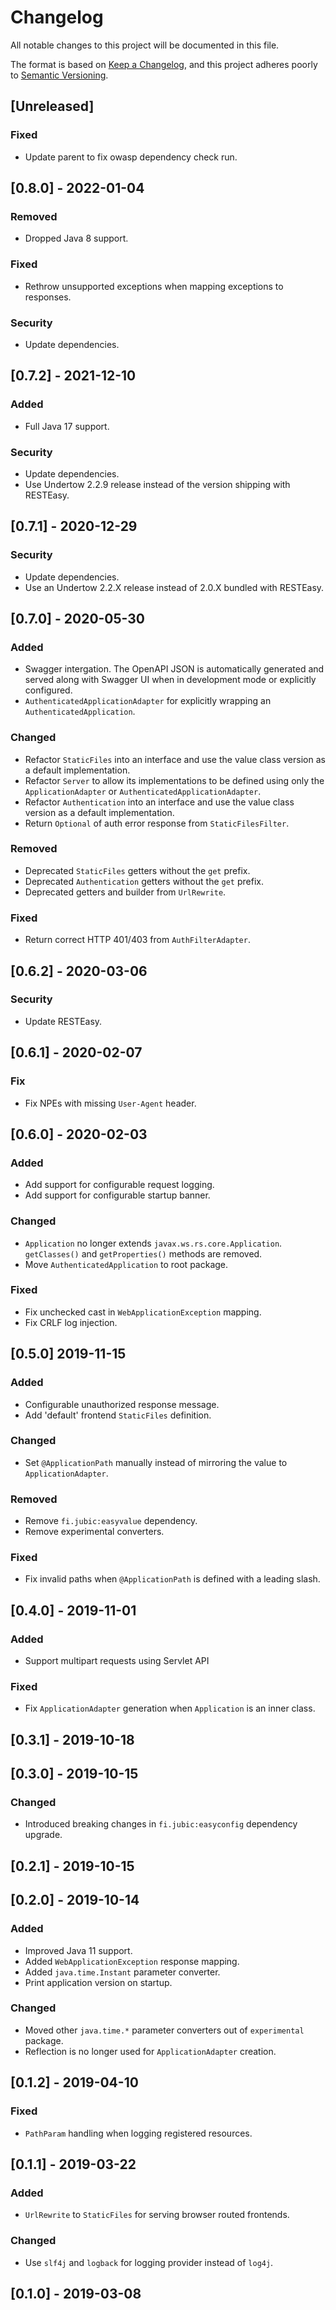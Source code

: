 # Changelog
All notable changes to this project will be documented in this file.

The format is based on [Keep a Changelog](https://keepachangelog.com/en/1.0.0/),
and this project adheres poorly to [Semantic Versioning](https://semver.org/spec/v2.0.0.html).

## [Unreleased]
### Fixed
- Update parent to fix owasp dependency check run.

## [0.8.0] - 2022-01-04
### Removed
- Dropped Java 8 support.

### Fixed
- Rethrow unsupported exceptions when mapping exceptions to responses.

### Security
- Update dependencies.

## [0.7.2] - 2021-12-10
### Added
- Full Java 17 support.

### Security
- Update dependencies.
- Use Undertow 2.2.9 release instead of the version shipping with RESTEasy.

## [0.7.1] - 2020-12-29
### Security
- Update dependencies.
- Use an Undertow 2.2.X release instead of 2.0.X bundled with RESTEasy.

## [0.7.0] - 2020-05-30
### Added
- Swagger intergation. The OpenAPI JSON is automatically generated and served along with Swagger UI when in development mode or explicitly configured.
- `AuthenticatedApplicationAdapter` for explicitly wrapping an `AuthenticatedApplication`.

### Changed
- Refactor `StaticFiles` into an interface and use the value class version as a default implementation.
- Refactor `Server` to allow its implementations to be defined using only the `ApplicationAdapter` or `AuthenticatedApplicationAdapter`.
- Refactor `Authentication` into an interface and use the value class version as a default implementation.
- Return `Optional` of auth error response from `StaticFilesFilter`.

### Removed
- Deprecated `StaticFiles` getters without the `get` prefix.
- Deprecated `Authentication` getters without the `get` prefix.
- Deprecated getters and builder from `UrlRewrite`.

### Fixed
- Return correct HTTP 401/403 from `AuthFilterAdapter`.

## [0.6.2] - 2020-03-06
### Security
- Update RESTEasy.

## [0.6.1] - 2020-02-07
### Fix
- Fix NPEs with missing `User-Agent` header.

## [0.6.0] - 2020-02-03
### Added
- Add support for configurable request logging.
- Add support for configurable startup banner.

### Changed
- `Application` no longer extends `javax.ws.rs.core.Application`. `getClasses()` and `getProperties()` methods are removed.
- Move `AuthenticatedApplication` to root package.

### Fixed
- Fix unchecked cast in `WebApplicationException` mapping.
- Fix CRLF log injection.

## [0.5.0] 2019-11-15
### Added
- Configurable unauthorized response message.
- Add 'default' frontend `StaticFiles` definition.

### Changed
- Set `@ApplicationPath` manually instead of mirroring the value to `ApplicationAdapter`.

### Removed
- Remove `fi.jubic:easyvalue` dependency.
- Remove experimental converters.

### Fixed
- Fix invalid paths when `@ApplicationPath` is defined with a leading slash.

## [0.4.0] - 2019-11-01
### Added
- Support multipart requests using Servlet API

### Fixed
- Fix `ApplicationAdapter` generation when `Application` is an inner
  class.

## [0.3.1] - 2019-10-18

## [0.3.0] - 2019-10-15
### Changed
- Introduced breaking changes in `fi.jubic:easyconfig` dependency upgrade.

## [0.2.1] - 2019-10-15

## [0.2.0] - 2019-10-14
### Added
- Improved Java 11 support.
- Added `WebApplicationException` response mapping.
- Added `java.time.Instant` parameter converter.
- Print application version on startup.

### Changed
- Moved other `java.time.*` parameter converters out of `experimental` package.
- Reflection is no longer used for `ApplicationAdapter` creation.

## [0.1.2] - 2019-04-10
### Fixed
- `PathParam` handling when logging registered resources.

## [0.1.1] - 2019-03-22
### Added
- `UrlRewrite` to `StaticFiles` for serving browser routed frontends.

### Changed
- Use `slf4j` and `logback` for logging provider instead of `log4j`.

## [0.1.0] - 2019-03-08
